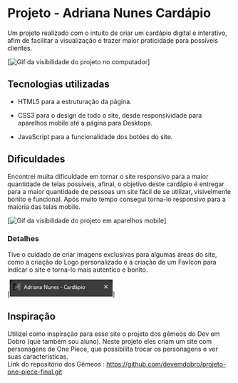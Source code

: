 # Projeto - Adriana Nunes Cardápio 

Um projeto realizado com o intuito de criar um cardápio digital e interativo, afim de facilitar a visualização e trazer maior praticidade para possíveis clientes.


[<img src="./Gif-cardapio-pc.gif" alt="Gif da visibilidade do projeto no computador">]

## Tecnologias utilizadas

- HTML5 para a estruturação da página.

- CSS3 para o design de todo o site, desde responsividade para aparelhos mobile até a página para Desktops.

- JavaScript para a funcionalidade dos botões do site.

## Dificuldades

Encontrei muita dificuldade em tornar o site responsivo para a maior quantidade de telas possíveis, afinal, o objetivo deste cardápio é entregar para a maior quantidade de pessoas um site fácil de se utilizar, visivelmente bonito e funcional. 
Após muito tempo consegui torna-lo responsivo para a maioria das telas mobile.

[<img src = "./Gif_cardapio_responsividade.gif" alt="Gif da visibilidade do projeto em aparelhos mobile">]

### Detalhes 

Tive o cuidado de criar imagens exclusivas para algumas áreas do site, como a criação do Logo personalizado e a criação de um FavIcon para indicar o site e torna-lo mais autentico e bonito.

[<img src="./Captura de tela 2024-08-20 190343.png" alt="Print do incone da página">]

## Inspiração

Utilizei como inspiração para esse site o projeto dos gêmeos do Dev em Dobro (que também sou aluno). Neste projeto eles criam um site com personagens de One Piece, que possibilita trocar os personagens e ver suas características.  
Link do repositório dos Gêmeos : https://github.com/devemdobro/projeto-one-piece-final.git
